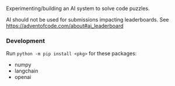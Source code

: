 Experimenting/building an AI system to solve code puzzles.

AI should not be used for submissions impacting leaderboards. See https://adventofcode.com/about#ai_leaderboard

### Development
Run `python -m pip install <pkg>` for these packages:
- numpy
- langchain
- openai

